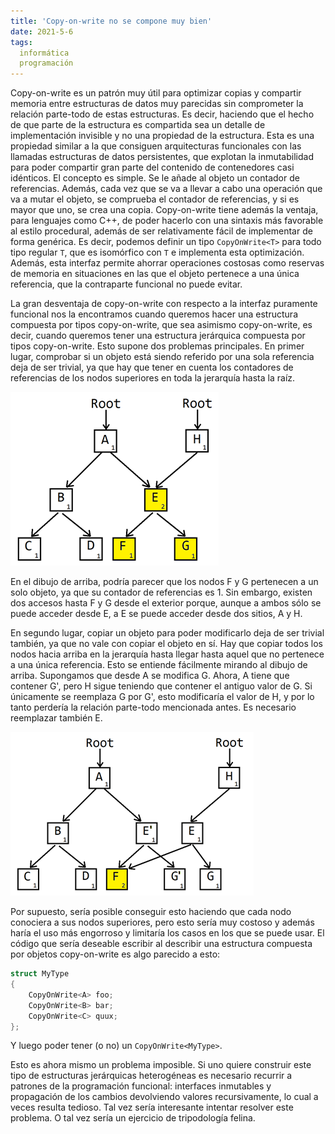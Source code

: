 ```yaml
---
title: 'Copy-on-write no se compone muy bien'
date: 2021-5-6
tags:
  informática
  programación
---
```

Copy-on-write es un patrón muy útil para optimizar copias y compartir memoria entre estructuras de datos muy parecidas sin comprometer la relación parte-todo de estas estructuras. Es decir, haciendo que el hecho de que parte de la estructura es compartida sea un detalle de implementación invisible y no una propiedad de la estructura. Esta es una propiedad similar a la que consiguen arquitecturas funcionales con las llamadas estructuras de datos persistentes, que explotan la inmutabilidad para poder compartir gran parte del contenido de contenedores casi idénticos. El concepto es simple. Se le añade al objeto un contador de referencias. Además, cada vez que se va a llevar a cabo una operación que va a mutar el objeto, se comprueba el contador de referencias, y si es mayor que uno, se crea una copia. Copy-on-write tiene además la ventaja, para lenguajes como C++, de poder hacerlo con una sintaxis más favorable al estilo procedural, además de ser relativamente fácil de implementar de forma genérica. Es decir, podemos definir un tipo `CopyOnWrite<T>` para todo tipo regular `T`, que es isomórfico con `T` e implementa esta optimización. Además, esta interfaz permite ahorrar operaciones costosas como reservas de memoria en situaciones en las que el objeto pertenece a una única referencia, que la contraparte funcional no puede evitar.

La gran desventaja de copy-on-write con respecto a la interfaz puramente funcional nos la encontramos cuando queremos hacer una estructura compuesta por tipos copy-on-write, que sea asimismo copy-on-write, es decir, cuando queremos tener una estructura jerárquica compuesta por tipos copy-on-write. Esto supone dos problemas principales. En primer lugar, comprobar si un objeto está siendo referido por una sola referencia deja de ser trivial, ya que hay que tener en cuenta los contadores de referencias de los nodos superiores en toda la jerarquía hasta la raíz.

![Estructura](/images/copy-on-write-1.png)

En el dibujo de arriba, podría parecer que los nodos F y G pertenecen a un solo objeto, ya que su contador de referencias es 1. Sin embargo, existen dos accesos hasta F y G desde el exterior porque, aunque a ambos sólo se puede acceder desde E, a E se puede acceder desde dos sitios, A y H.

En segundo lugar, copiar un objeto para poder modificarlo deja de ser trivial también, ya que no vale con copiar el objeto en sí. Hay que copiar todos los nodos hacia arriba en la jerarquía hasta llegar hasta aquel que no pertenece a una única referencia. Esto se entiende fácilmente mirando al dibujo de arriba. Supongamos que desde A se modifica G. Ahora, A tiene que contener G', pero H sigue teniendo que contener el antiguo valor de G. Si únicamente se reemplaza G por G', esto modificaría el valor de H, y por lo tanto perdería la relación parte-todo mencionada antes. Es necesario reemplazar también E.

![Copia](/images/copy-on-write-2.png)

Por supuesto, sería posible conseguir esto haciendo que cada nodo conociera a sus nodos superiores, pero esto sería muy costoso y además haría el uso más engorroso y limitaría los casos en los que se puede usar. El código que sería deseable escribir al describir una estructura compuesta por objetos copy-on-write es algo parecido a esto:

```cpp
struct MyType
{
    CopyOnWrite<A> foo;
    CopyOnWrite<B> bar;
    CopyOnWrite<C> quux;
};
```

Y luego poder tener (o no) un `CopyOnWrite<MyType>`.

Esto es ahora mismo un problema imposible. Si uno quiere construir este tipo de estructuras jerárquicas heterogéneas es necesario recurrir a patrones de la programación funcional: interfaces inmutables y propagación de los cambios devolviendo valores recursivamente, lo cual a veces resulta tedioso. Tal vez sería interesante intentar resolver este problema. O tal vez sería un ejercicio de tripodología felina.

